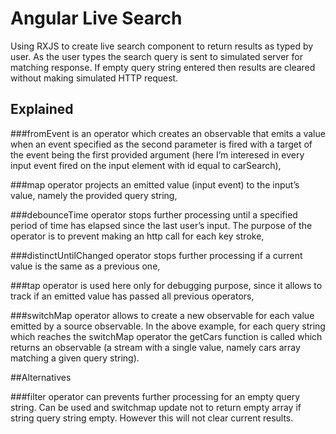 # Angular Live Search

Using RXJS to create live search component to return results as typed by user.
As the user types the search query is sent to simulated server for matching response. 
If empty query string entered then results are cleared without making simulated HTTP request.

## Explained

###fromEvent 
is an operator which creates an observable that emits a value when an event specified as the second parameter is fired with a target of the event being the first provided argument (here I’m interesed in every input event fired on the input element with id equal to carSearch),

###map 
operator projects an emitted value (input event) to the input’s value, namely the provided query string,

###debounceTime
operator stops further processing until a specified period of time has elapsed since the last user’s input. The purpose of the operator is to prevent making an http call for each key stroke,

###distinctUntilChanged 
operator stops further processing if a current value is the same as a previous one,

###tap 
operator is used here only for debugging purpose, since it allows to track if an emitted value has passed all previous operators,

###switchMap 
operator allows to create a new observable for each value emitted by a source observable. In the above example, for each query string which reaches the switchMap operator the getCars function is called which returns an observable (a stream with a single value, namely cars array matching a given query string).

##Alternatives

###filter 
operator can prevents further processing for an empty query string. Can be used and switchmap update not to return empty array if string query string empty. However this will not clear current results.
